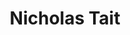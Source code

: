 ---
title           : Nicholas Tait
type            : participant-remote
job_title       :
company         :
travel_from     :
image           : /participant-remote/images/nicholas-tait.jpg
linkedin        : nickthetait
twitter         : nickthetait
facebook        :
website         : https://about.me/nickthetait
email           : nicholas.tait@ieee.org
project_leader  :
chapter_leader  :
eventbrite_id   :
status          :
sessions        :
    - OWASP DevSecOps Studio
    - Agile Practices for Security Teams
    - Security Crowdsourcing
    - AppSec SOC Monitoring Visualisation
    - Integrating Security Tools in the SDL
    - Juice Shop Coding Day
notes           :
---